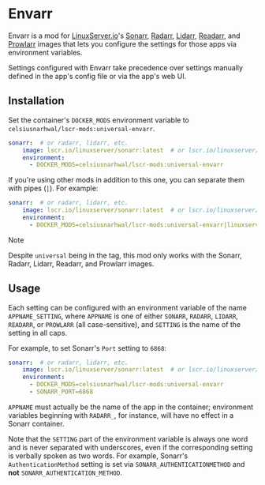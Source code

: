 # Envarr

Envarr is a mod for [LinuxServer.io](https://linuxserver.io)'s [Sonarr](https://docs.linuxserver.io/images/docker-sonarr),
[Radarr](https://docs.linuxserver.io/images/docker-radarr), [Lidarr](https://docs.linuxserver.io/images/docker-lidarr),
[Readarr](https://docs.linuxserver.io/images/docker-readarr), and [Prowlarr](https://docs.linuxserver.io/images/docker-prowlarr)
images that lets you configure the settings for those apps via environment variables.

Settings configured with Envarr take precedence over settings manually defined in the app's config file or via
the app's web UI.

## Installation

Set the container's `DOCKER_MODS` environment variable to `celsiusnarhwal/lscr-mods:universal-envarr`.

```yaml
sonarr:  # or radarr, lidarr, etc.
    image: lscr.io/linuxserver/sonarr:latest  # or lscr.io/linuxserver/radarr:latest, lscr.io/linuxserver/lidarr:latest, etc.
    environment:
      - DOCKER_MODS=celsiusnarhwal/lscr-mods:universal-envarr
```

If you're using other mods in addition to this one, you can separate them with pipes (`|`). For example:

```yaml
sonarr:  # or radarr, lidarr, etc.
    image: lscr.io/linuxserver/sonarr:latest  # or lscr.io/linuxserver/radarr:latest, lscr.io/linuxserver/lidarr:latest, etc.
    environment:
      - DOCKER_MODS=celsiusnarhwal/lscr-mods:universal-envarr|linuxserver/mods:universal-cloudflared
```

> [!NOTE]
> Despite `universal` being in the tag, this mod only works with the Sonarr, Radarr, Lidarr, Readarr, and Prowlarr
images.

## Usage

Each setting can be configured with an environment variable of the name `APPNAME_SETTING`, where `APPNAME` is one
of either `SONARR`, `RADARR`, `LIDARR`, `READARR`, or `PROWLARR` (all case-sensitive), and `SETTING` is the name
of the setting in all caps.

For example, to set Sonarr's `Port` setting to `6868`:

```yaml
sonarr:  # or radarr, lidarr, etc.
    image: lscr.io/linuxserver/sonarr:latest  # or lscr.io/linuxserver/radarr:latest, lscr.io/linuxserver/lidarr:latest, etc.
    environment:
      - DOCKER_MODS=celsiusnarhwal/lscr-mods:universal-envarr
      - SONARR_PORT=6868
```

`APPNAME` must actually be the name of the app in the container; environment variables beginning with `RADARR_`,
for instance, will have no effect in a Sonarr container.

Note that the `SETTING` part of the environment variable is always one word and is never separated with
underscores, even if the corresponding setting is verbally spoken as two words. For example, Sonarr's 
`AuthenticationMethod` setting is set via `SONARR_AUTHENTICATIONMETHOD` and **not** `SONARR_AUTHENTICATION_METHOD`.